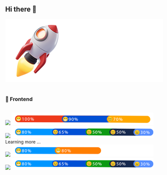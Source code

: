 ## Hi there 👋


<div>
  <img src="./mytech.png" />
  <br>
  <br>
  <div>
      <h3>🎨 Frontend</h3>
    <br>
    <img src="https://skillicons.dev/icons?i=html,css,js" /> <img width="450" src="./progress1.png" /> <br>
    <img src="https://skillicons.dev/icons?i=tailwind,react,nodejs,nextjs,typescript" /> <img width="450" src="./progress2.png" /> <lable>Learning more ...</lable><br>
    <img src="https://skillicons.dev/icons?i=php,mysql" /> <img width="450" src="./progress3.png" /> <br>
    <img src="https://skillicons.dev/icons?i=wordpress" /> <img width="450" src="./progress2.png" /> <br>



  </div>

</div>
